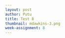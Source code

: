```yaml
---
layout: post
author: Putu
title: Test 8
thumbnail: mdawkins-3.png
week-assignment: 8
---
```


<script src= "https://cdnjs.cloudflare.com/ajax/libs/three.js/87/three.js"></script>
<script src="../code/nazel/nazel-modules/dat.gui.min.js"></script>
<script src="../code/nazel/nazel-modules/OrbitControls.js"></script>
<div class="grid-container" >
  <div class="large-12 columns" >
  </div> <!-- end large colummn -->
</div><!-- end grid container-->

<script src="/../code/putu/mdawkins-8.js"></script>
